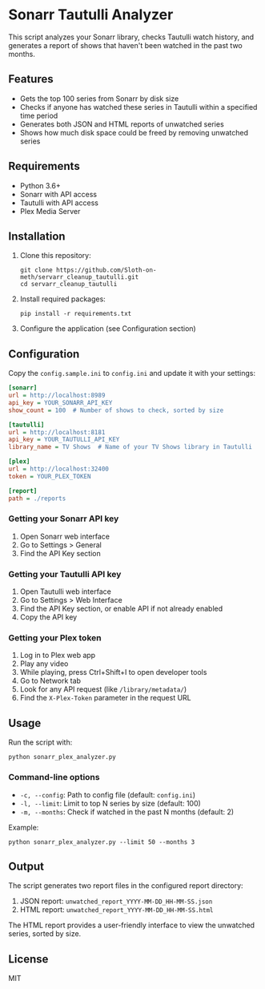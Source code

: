 # Sonarr Tautulli Analyzer

This script analyzes your Sonarr library, checks Tautulli watch history, and generates a report of shows that haven't been watched in the past two months.

## Features

- Gets the top 100 series from Sonarr by disk size
- Checks if anyone has watched these series in Tautulli within a specified time period
- Generates both JSON and HTML reports of unwatched series
- Shows how much disk space could be freed by removing unwatched series

## Requirements

- Python 3.6+
- Sonarr with API access
- Tautulli with API access
- Plex Media Server

## Installation

1. Clone this repository:
   ```
   git clone https://github.com/Sloth-on-meth/servarr_cleanup_tautulli.git
   cd servarr_cleanup_tautulli
   ```

2. Install required packages:
   ```
   pip install -r requirements.txt
   ```

3. Configure the application (see Configuration section)

## Configuration

Copy the `config.sample.ini` to `config.ini` and update it with your settings:

```ini
[sonarr]
url = http://localhost:8989
api_key = YOUR_SONARR_API_KEY
show_count = 100  # Number of shows to check, sorted by size

[tautulli]
url = http://localhost:8181
api_key = YOUR_TAUTULLI_API_KEY
library_name = TV Shows  # Name of your TV Shows library in Tautulli

[plex]
url = http://localhost:32400
token = YOUR_PLEX_TOKEN

[report]
path = ./reports
```

### Getting your Sonarr API key

1. Open Sonarr web interface
2. Go to Settings > General
3. Find the API Key section

### Getting your Tautulli API key

1. Open Tautulli web interface
2. Go to Settings > Web Interface
3. Find the API Key section, or enable API if not already enabled
4. Copy the API key

### Getting your Plex token

1. Log in to Plex web app
2. Play any video
3. While playing, press Ctrl+Shift+I to open developer tools
4. Go to Network tab
5. Look for any API request (like `/library/metadata/`)
6. Find the `X-Plex-Token` parameter in the request URL

## Usage

Run the script with:

```
python sonarr_plex_analyzer.py
```

### Command-line options

- `-c, --config`: Path to config file (default: `config.ini`)
- `-l, --limit`: Limit to top N series by size (default: 100)
- `-m, --months`: Check if watched in the past N months (default: 2)

Example:
```
python sonarr_plex_analyzer.py --limit 50 --months 3
```

## Output

The script generates two report files in the configured report directory:

1. JSON report: `unwatched_report_YYYY-MM-DD_HH-MM-SS.json`
2. HTML report: `unwatched_report_YYYY-MM-DD_HH-MM-SS.html`

The HTML report provides a user-friendly interface to view the unwatched series, sorted by size.

## License

MIT
